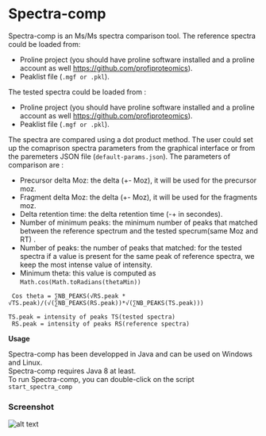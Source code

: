 # Spectra-comp
Spectra-comp is an Ms/Ms spectra comparison tool. The reference spectra could be loaded from:
* Proline project (you should have proline software installed and a proline account as well https://github.com/profiproteomics). 
* Peaklist file (<code>.mgf or .pkl</code>).

The tested spectra could be loaded from :

* Proline project (you should have proline software installed and a proline account as well https://github.com/profiproteomics).
* Peaklist file (<code>.mgf or .pkl</code>).

The spectra are compared using a dot product method. The user could set up the comaprison spectra parameters from the graphical interface or from the paremeters JSON file (<code>default-params.json</code>).
The parameters of comparison are :
* Precursor delta Moz: the delta (+- Moz), it will be used for the precursor moz.
* Fragment delta Moz: the delta (+- Moz), it will be used for the fragments moz.
* Delta retention time: the delta retention time (-+ in secondes).  
* Number of minimum peaks: the minimum number of peaks that matched between the reference spectrum and the tested specrum(same Moz and RT) .  
* Number of peaks: the number of peaks that matched: for the tested spectra if a value is present for the same peak of reference spectra, we keep the most intense value of intensity.   
* Minimum theta: this value is computed as <code>Math.cos(Math.toRadians(thetaMin))</code>  

 <code> Cos theta = ∑NB_PEAKS(√RS.peak * √TS.peak)/(√(∑NB_PEAKS(RS.peak))*√(∑NB_PEAKS(TS.peak)))</code> 
 
 <code>TS.peak = intensity of peaks TS(tested spectra)</code>  <br> <code> RS.peak = intensity of peaks RS(reference spectra)</code>
 
**Usage**

Spectra-comp has been developped in Java and can be used on Windows and Linux.<br>
Spectra-comp requires Java 8 at least.<br>
To run Spectra-comp, you can double-click on the script <code>start_spectra_comp</code>

 <h3>Screenshot</h3>

![alt text](https://github.com/LSMBO/spectra-comp/blob/master/src/main/resources/images/screen-shot.png)
